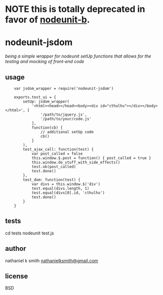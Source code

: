 # NOTE this is totally deprecated in favor of [nodeunit-b](https://github.com/nathanielksmith/nodeunit-b).


# nodeunit-jsdom

_being a simple wrapper for nodeunit setUp functions that allows for the testing and mocking of front-end code_

## usage

        var jsdom_wrapper = require('nodeunit-jsdom')

        exports.test_ui = {
            setUp: jsdom_wrapper(
                '<html><head></head><body><div id="cthulhu"></div></body></html>', [
                    '/path/to/jquery.js',
                    '/path/to/your/code.js'
                ],
                function(cb) {
                    // additional setUp code
                    cb()
                }
            ),
            test_ajax_call: function(test) {
                var post_called = false
                this.window.$.post = function() { post_called = true }
                this.window.do_stuff_with_side_effects()
                test.ok(post_called)
                test.done()
            },
            test_dom: function(test) {
                var divs = this.window.$('div')
                test.equal(divs.length, 1)
                test.equal(divs[0].id, 'cthulhu')
                test.done()
            }
        }

## tests

cd tests
nodeunit test.js

## author

nathaniel k smith <nathanielksmith@gmail.com>

## license

BSD
